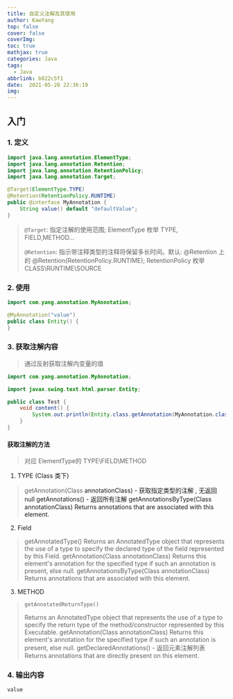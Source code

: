 ```yaml
---
title: 自定义注解及其使用
author: KawYang
top: false
cover: false
coverImg: 
toc: true
mathjax: true
categories: Java
tags:
  - Java
abbrlink: b022c5f1
date:  2021-05-20 22:36:19
img:
---
```


## 入门

### 1. 定义

```java
import java.lang.annotation.ElementType;
import java.lang.annotation.Retention;
import java.lang.annotation.RetentionPolicy;
import java.lang.annotation.Target;

@Target(ElementType.TYPE)
@Retention(RetentionPolicy.RUNTIME)
public @interface MyAnnotation {
    String value() default "defaultValue";
}
```

> `@Target`:  指定注解的使用范围; ElementType 枚举 TYPE, FIELD,METHOD...
>
> `@Retention`:  指示带注释类型的注释将保留多长时间。默认: @Retention 上的 @Retention(RetentionPolicy.RUNTIME); RetentionPolicy 枚举 CLASS\RUNTIME\SOURCE

### 2. 使用

```java
import com.yang.annotation.MyAnnotation;

@MyAnnotation("value")
public class Entity() {
}
```

###  3. 获取注解内容
> 通过反射获取注解内变量的值

```java
import com.yang.annotation.MyAnnotation;

import javax.swing.text.html.parser.Entity;

public class Test {
    void content() {
        System.out.println(Entity.class.getAnnotation(MyAnnotation.class).value());
    }
}
```
#### 获取注解的方法

> 对应 ElementType的 TYPE\FIELD\METHOD

1. TYPE (Class 类下)
> getAnnotation(Class<A> annotationClass) - 获取指定类型的注解 , 无返回 null
> getAnnotations() - 返回所有注解
> getAnnotationsByType(Class<A> annotationClass)
> Returns annotations that are associated with this element.
2. Field 
> getAnnotatedType()
> Returns an AnnotatedType object that represents the use of a type to specify the declared type of the field represented by this Field.
> getAnnotation(Class<T> annotationClass)
> Returns this element's annotation for the specified type if such an annotation is present, else null.
> getAnnotationsByType(Class<T> annotationClass)
> Returns annotations that are associated with this element.
3. METHOD
> 	```vim
> 	getAnnotatedReturnType()	
> 	```
> 	Returns an AnnotatedType object that represents the use of a type to specify the return type of the method/constructor represented by this Executable.
> 	getAnnotation(Class<T> annotationClass)
> 	Returns this element's annotation for the specified type if such an annotation is present, else null.
> 		getDeclaredAnnotations() - 返回元素注解列表
> 	Returns annotations that are directly present on this element.


### 4. 输出内容
```shell
value
```
